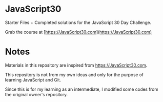 ﻿# JavaScript30

Starter Files + Completed solutions for the JavaScript 30 Day Challenge.

Grab the course at [https://JavaScript30.com](https://JavaScript30.com)

# Notes

Materials in this repository are inspired from https://JavaScript30.com.

This repository is not from my own ideas and only for the purpose of learning JavaScript and Git.

Since this is for my learning as an intermediate, I modified some codes from the original owner's repository.
